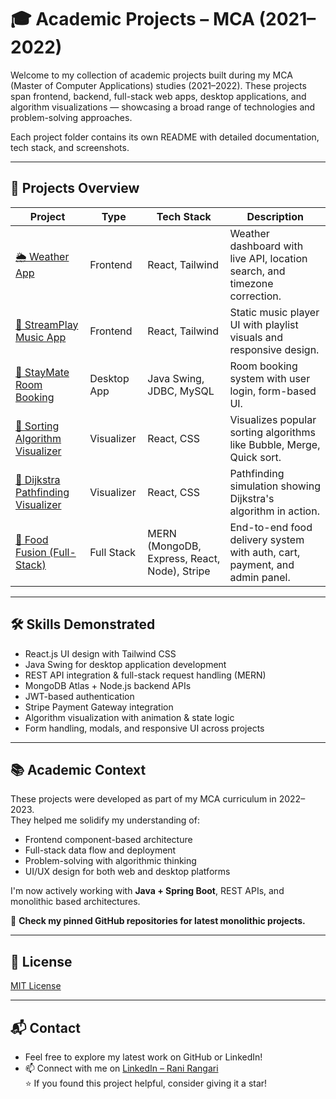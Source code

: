 # 🎓 Academic Projects – MCA (2021–2022)

Welcome to my collection of academic projects built during my MCA (Master of Computer Applications) studies (2021–2022). These projects span frontend, backend, full-stack web apps, desktop applications, and algorithm visualizations — showcasing a broad range of technologies and problem-solving approaches.

Each project folder contains its own README with detailed documentation, tech stack, and screenshots.

---

## 📁 Projects Overview

| Project | Type | Tech Stack | Description |
|--------|------|------------|-------------|
| [🌦️ Weather App](./weather-app/) | Frontend | React, Tailwind | Weather dashboard with live API, location search, and timezone correction. |
| [🎵 StreamPlay Music App](./streamplay-music-app/) | Frontend | React, Tailwind | Static music player UI with playlist visuals and responsive design. |
| [🏨 StayMate Room Booking](./staymate-swing-app/) | Desktop App | Java Swing, JDBC, MySQL | Room booking system with user login, form-based UI. |
| [🔢 Sorting Algorithm Visualizer](./sorting-visualizer/) | Visualizer | React, CSS | Visualizes popular sorting algorithms like Bubble, Merge, Quick sort. |
| [🧭 Dijkstra Pathfinding Visualizer](./dijkstra-visualizer/) | Visualizer | React, CSS | Pathfinding simulation showing Dijkstra's algorithm in action. |
| [🍱 Food Fusion (Full-Stack)](./food-fusion/) | Full Stack | MERN (MongoDB, Express, React, Node), Stripe | End-to-end food delivery system with auth, cart, payment, and admin panel. |

---

## 🛠️ Skills Demonstrated

- React.js UI design with Tailwind CSS
- Java Swing for desktop application development
- REST API integration & full-stack request handling (MERN)
- MongoDB Atlas + Node.js backend APIs
- JWT-based authentication
- Stripe Payment Gateway integration
- Algorithm visualization with animation & state logic
- Form handling, modals, and responsive UI across projects

---

## 📚 Academic Context

These projects were developed as part of my MCA curriculum in 2022–2023.  
They helped me solidify my understanding of:

- Frontend component-based architecture
- Full-stack data flow and deployment
- Problem-solving with algorithmic thinking
- UI/UX design for both web and desktop platforms

I'm now actively working with **Java + Spring Boot**, REST APIs, and monolithic based architectures.   

📌 **Check my pinned GitHub repositories for latest monolithic projects.**  

---
## 📜 License

[MIT License](LICENSE)

---

## 📬 Contact

-  Feel free to explore my latest work on GitHub or LinkedIn! 
- 📫 Connect with me on [LinkedIn – Rani Rangari](https://www.linkedin.com/in/rani-rangari/)  
⭐ If you found this project helpful, consider giving it a star!
